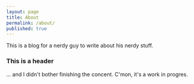 ```yaml
---
layout: page
title: About
permalink: /about/
published: true
---
```


This is a blog for a nerdy guy to write about his nerdy stuff.

### This is a header

... and I didn't bother finishing the concent. C'mon, it's a work in progres.